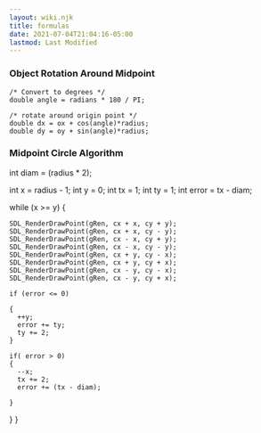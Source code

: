 ```yaml
---
layout: wiki.njk
title: formulas
date: 2021-07-04T21:04:16-05:00
lastmod: Last Modified
---
```


 ### Object Rotation Around Midpoint

    /* Convert to degrees */
    double angle = radians * 180 / PI;

    /* rotate around origin point */
    double dx = ox + cos(angle)*radius;
    double dy = oy + sin(angle)*radius;

### Midpoint Circle Algorithm

  int diam = (radius * 2);

  int x = radius - 1;
  int y = 0;
  int tx = 1;
  int ty = 1;
  int error = tx - diam;

  while (x >= y)
  {

    SDL_RenderDrawPoint(gRen, cx + x, cy + y);
    SDL_RenderDrawPoint(gRen, cx + x, cy - y);
    SDL_RenderDrawPoint(gRen, cx - x, cy + y);
    SDL_RenderDrawPoint(gRen, cx - x, cy - y);
    SDL_RenderDrawPoint(gRen, cx + y, cy - x);
    SDL_RenderDrawPoint(gRen, cx + y, cy + x);
    SDL_RenderDrawPoint(gRen, cx - y, cy - x);
    SDL_RenderDrawPoint(gRen, cx - y, cy + x);

    if (error <= 0)

    {
      ++y;
      error += ty;
      ty += 2;
    }

    if( error > 0)
    {
      --x;
      tx += 2;
      error += (tx - diam);

    }

  }
}